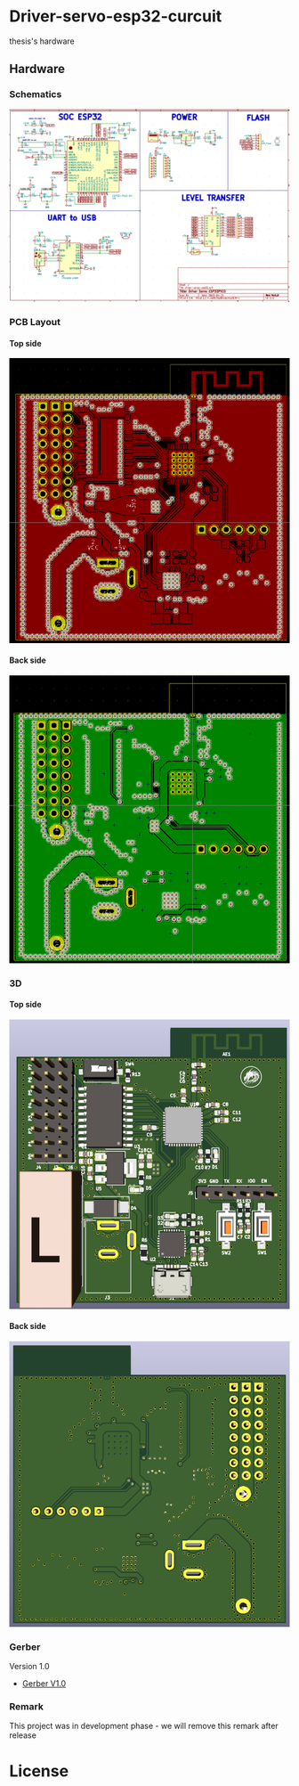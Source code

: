 # Driver-servo-esp32-curcuit
thesis's hardware

## Hardware

### Schematics

[![DS-ESP32 SCHEMATIC REVIEW](assets/demo/schematic.png)](assets/demo/schematic.pdf)

### PCB Layout

#### Top side

[![DS-ESP32 PCB REVIEW](assets/demo/pcb-top.png)](assets/demo/pcb-top.svg)

#### Back side

[![DS-ESP32 PCB REVIEW](assets/demo/pcb-bottom.png)](assets/demo/pcb-bottom.svg)

### 3D

#### Top side

[![DS-ESP32 3D REVIEW](assets/demo/3d-top.png)](assets/demo/3d.step)



#### Back side

[![DS-ESP32 3D REVIEW](assets/demo/3d-bottom.png)](assets/demo/3d.step)

### Gerber

Version 1.0

- [Gerber V1.0](./assets/DS-ESP32-ver1.0.zip)

### Remark

This project was in development phase - we will remove this remark after release

# License
